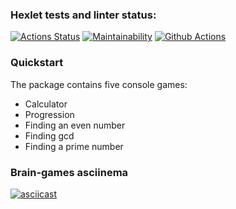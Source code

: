 ### Hexlet tests and linter status:
[![Actions Status](https://github.com/vsvetlov/python-project-lvl1/workflows/hexlet-check/badge.svg)](https://github.com/vsvetlov/python-project-lvl1/actions)
[![Maintainability](https://api.codeclimate.com/v1/badges/d070104d563938fd07d4/maintainability)](https://codeclimate.com/github/vsvetlov/python-project-lvl1/maintainability)
[![Github Actions](https://github.com/vsvetlov/python-project-lvl1/workflows/CI/badge.svg)](https://github.com/vsvetlov/python-project-lvl1/actions)

### Quickstart
The package contains five console games:

- Calculator
- Progression
- Finding an even number
- Finding gcd
- Finding a prime number

### Brain-games asciinema
[![asciicast](https://asciinema.org/a/395697.png)](https://asciinema.org/a/395697?speed=2)
